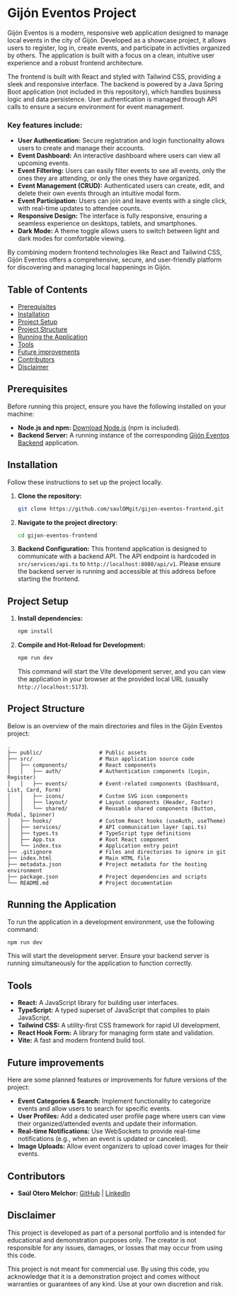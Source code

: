 # Gijón Eventos Project

Gijón Eventos is a modern, responsive web application designed to manage local events in the city of Gijón. Developed as a showcase project, it allows users to register, log in, create events, and participate in activities organized by others. The application is built with a focus on a clean, intuitive user experience and a robust frontend architecture.

The frontend is built with React and styled with Tailwind CSS, providing a sleek and responsive interface. The backend is powered by a Java Spring Boot application (not included in this repository), which handles business logic and data persistence. User authentication is managed through API calls to ensure a secure environment for event management.

### Key features include:
- **User Authentication:** Secure registration and login functionality allows users to create and manage their accounts.
- **Event Dashboard:** An interactive dashboard where users can view all upcoming events.
- **Event Filtering:** Users can easily filter events to see all events, only the ones they are attending, or only the ones they have organized.
- **Event Management (CRUD):** Authenticated users can create, edit, and delete their own events through an intuitive modal form.
- **Event Participation:** Users can join and leave events with a single click, with real-time updates to attendee counts.
- **Responsive Design:** The interface is fully responsive, ensuring a seamless experience on desktops, tablets, and smartphones.
- **Dark Mode:** A theme toggle allows users to switch between light and dark modes for comfortable viewing.

By combining modern frontend technologies like React and Tailwind CSS, Gijón Eventos offers a comprehensive, secure, and user-friendly platform for discovering and managing local happenings in Gijón.

## Table of Contents
- [Prerequisites](#prerequisites)
- [Installation](#installation)
- [Project Setup](#project-setup)
- [Project Structure](#project-structure)
- [Running the Application](#running-the-application)
- [Tools](#tools)
- [Future improvements](#future-improvements)
- [Contributors](#contributors)
- [Disclaimer](#disclaimer)

## Prerequisites
Before running this project, ensure you have the following installed on your machine:

- **Node.js and npm:** [Download Node.js](https://nodejs.org/) (npm is included).
- **Backend Server:** A running instance of the corresponding [Gijón Eventos Backend](https://github.com/saulOMgit/gijon-eventos-backend) application.

## Installation
Follow these instructions to set up the project locally.

1.  **Clone the repository:**
    ```bash
    git clone https://github.com/saulOMgit/gijon-eventos-frontend.git
    ```
2.  **Navigate to the project directory:**
    ```bash
    cd gijon-eventos-frontend
    ```
3.  **Backend Configuration:**
    This frontend application is designed to communicate with a backend API. The API endpoint is hardcoded in `src/services/api.ts` to `http://localhost:8080/api/v1`. Please ensure the backend server is running and accessible at this address before starting the frontend.

## Project Setup
1.  **Install dependencies:**
    ```bash
    npm install
    ```
2.  **Compile and Hot-Reload for Development:**
    ```bash
    npm run dev
    ```
    This command will start the Vite development server, and you can view the application in your browser at the provided local URL (usually `http://localhost:5173`).

## Project Structure
Below is an overview of the main directories and files in the Gijón Eventos project:

```
.
├── public/                  # Public assets
├── src/                     # Main application source code
│   ├── components/          # React components
│   │   ├── auth/            # Authentication components (Login, Register)
│   │   ├── events/          # Event-related components (Dashboard, List, Card, Form)
│   │   ├── icons/           # Custom SVG icon components
│   │   ├── layout/          # Layout components (Header, Footer)
│   │   └── shared/          # Reusable shared components (Button, Modal, Spinner)
│   ├── hooks/               # Custom React hooks (useAuth, useTheme)
│   ├── services/            # API communication layer (api.ts)
│   ├── types.ts             # TypeScript type definitions
│   ├── App.tsx              # Root React component
│   └── index.tsx            # Application entry point
├── .gitignore               # Files and directories to ignore in git
├── index.html               # Main HTML file
├── metadata.json            # Project metadata for the hosting environment
├── package.json             # Project dependencies and scripts
└── README.md                # Project documentation
```

## Running the Application
To run the application in a development environment, use the following command:
```bash
npm run dev
```
This will start the development server. Ensure your backend server is running simultaneously for the application to function correctly.

## Tools
- **React:** A JavaScript library for building user interfaces.
- **TypeScript:** A typed superset of JavaScript that compiles to plain JavaScript.
- **Tailwind CSS:** A utility-first CSS framework for rapid UI development.
- **React Hook Form:** A library for managing form state and validation.
- **Vite:** A fast and modern frontend build tool.

## Future improvements
Here are some planned features or improvements for future versions of the project:

- **Event Categories & Search:** Implement functionality to categorize events and allow users to search for specific events.
- **User Profiles:** Add a dedicated user profile page where users can view their organized/attended events and update their information.
- **Real-time Notifications:** Use WebSockets to provide real-time notifications (e.g., when an event is updated or canceled).
- **Image Uploads:** Allow event organizers to upload cover images for their events.

## Contributors
- **Saúl Otero Melchor:** [GitHub](https://github.com/saulOMgit/) | [LinkedIn](https://www.linkedin.com/in/sa%C3%BAl-otero-melchor-84b752282/)

## Disclaimer
This project is developed as part of a personal portfolio and is intended for educational and demonstration purposes only. The creator is not responsible for any issues, damages, or losses that may occur from using this code.

This project is not meant for commercial use. By using this code, you acknowledge that it is a demonstration project and comes without warranties or guarantees of any kind. Use at your own discretion and risk.
